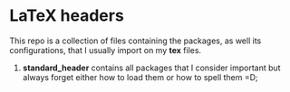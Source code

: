 # LaTeX headers

This repo is a collection of files containing the packages, as well its
configurations, that I usually import on my **tex** files.

1. **standard_header** contains all packages that I consider important but
always forget either how to load them or how to spell them =D;
